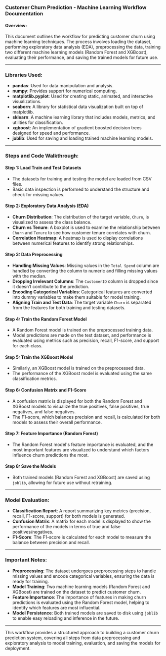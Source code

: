 ### **Customer Churn Prediction - Machine Learning Workflow Documentation**

#### **Overview:**
This document outlines the workflow for predicting customer churn using machine learning techniques. The process involves loading the dataset, performing exploratory data analysis (EDA), preprocessing the data, training two different machine learning models (Random Forest and XGBoost), evaluating their performance, and saving the trained models for future use.

---

### **Libraries Used:**

- **pandas**: Used for data manipulation and analysis.
- **numpy**: Provides support for numerical computing.
- **matplotlib.pyplot**: Used for creating static, animated, and interactive visualizations.
- **seaborn**: A library for statistical data visualization built on top of matplotlib.
- **sklearn**: A machine learning library that includes models, metrics, and utilities for classification.
- **xgboost**: An implementation of gradient boosted decision trees designed for speed and performance.
- **joblib**: Used for saving and loading trained machine learning models.

---

### **Steps and Code Walkthrough:**

#### **Step 1: Load Train and Test Datasets**
- The datasets for training and testing the model are loaded from CSV files.
- Basic data inspection is performed to understand the structure and check for missing values.

#### **Step 2: Exploratory Data Analysis (EDA)**
- **Churn Distribution**: The distribution of the target variable, `Churn`, is visualized to assess the class balance.
- **Churn vs Tenure**: A boxplot is used to examine the relationship between `Churn` and `Tenure` to see how customer tenure correlates with churn.
- **Correlation Heatmap**: A heatmap is used to display correlations between numerical features to identify strong relationships.

#### **Step 3: Data Preprocessing**
- **Handling Missing Values**: Missing values in the `Total Spend` column are handled by converting the column to numeric and filling missing values with the median.
- **Dropping Irrelevant Columns**: The `CustomerID` column is dropped since it doesn’t contribute to the prediction.
- **Encoding Categorical Variables**: Categorical features are converted into dummy variables to make them suitable for model training.
- **Aligning Train and Test Data**: The target variable `Churn` is separated from the features for both training and testing datasets.

#### **Step 4: Train the Random Forest Model**
- A Random Forest model is trained on the preprocessed training data.
- Model predictions are made on the test dataset, and performance is evaluated using metrics such as precision, recall, F1-score, and support for each class.

#### **Step 5: Train the XGBoost Model**
- Similarly, an XGBoost model is trained on the preprocessed data.
- The performance of the XGBoost model is evaluated using the same classification metrics.

#### **Step 6: Confusion Matrix and F1-Score**
- A confusion matrix is displayed for both the Random Forest and XGBoost models to visualize the true positives, false positives, true negatives, and false negatives.
- The F1-score, which balances precision and recall, is calculated for both models to assess their overall performance.

#### **Step 7: Feature Importance (Random Forest)**
- The Random Forest model's feature importance is evaluated, and the most important features are visualized to understand which factors influence churn predictions the most.

#### **Step 8: Save the Models**
- Both trained models (Random Forest and XGBoost) are saved using `joblib`, allowing for future use without retraining.

---

### **Model Evaluation:**
- **Classification Report**: A report summarizing key metrics (precision, recall, F1-score, support) for both models is generated.
- **Confusion Matrix**: A matrix for each model is displayed to show the performance of the models in terms of true and false positives/negatives.
- **F1-Score**: The F1-score is calculated for each model to measure the balance between precision and recall.

---

### **Important Notes:**
- **Preprocessing**: The dataset undergoes preprocessing steps to handle missing values and encode categorical variables, ensuring the data is ready for training.
- **Model Training**: Two machine learning models (Random Forest and XGBoost) are trained on the dataset to predict customer churn.
- **Feature Importance**: The importance of features in making churn predictions is evaluated using the Random Forest model, helping to identify which features are most influential.
- **Model Persistence**: Both trained models are saved to disk using `joblib` to enable easy reloading and inference in the future.

---

This workflow provides a structured approach to building a customer churn prediction system, covering all steps from data preprocessing and exploratory analysis to model training, evaluation, and saving the models for deployment.
